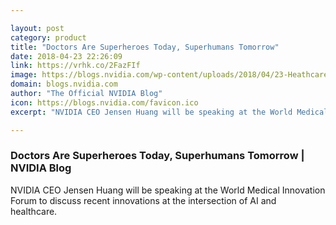 ```yaml
---

layout: post
category: product
title: "Doctors Are Superheroes Today, Superhumans Tomorrow"
date: 2018-04-23 22:26:09
link: https://vrhk.co/2FazFIf
image: https://blogs.nvidia.com/wp-content/uploads/2018/04/23-Heathcare-Timeneline.png
domain: blogs.nvidia.com
author: "The Official NVIDIA Blog"
icon: https://blogs.nvidia.com/favicon.ico
excerpt: "NVIDIA CEO Jensen Huang will be speaking at the World Medical Innovation Forum to discuss recent innovations at the intersection of AI and healthcare. "

---
```


### Doctors Are Superheroes Today, Superhumans Tomorrow | NVIDIA Blog

NVIDIA CEO Jensen Huang will be speaking at the World Medical Innovation Forum to discuss recent innovations at the intersection of AI and healthcare. 